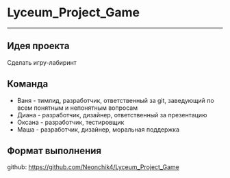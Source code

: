 # Lyceum_Project_Game
---
## Идея проекта
  Сделать игру-лабиринт
## Команда
   - Ваня - тимлид, разработчик, ответственный за git, заведующий по всем понятным и непонятным вопросам
   - Диана - разработчик, дизайнер, ответственный за презентацию
   - Оксана - разработчик, тестировщик
   - Маша - разработчик, дизайнер, моральная поддержка
## Формат выполнения
  github: https://github.com/Neonchik4/Lyceum_Project_Game
